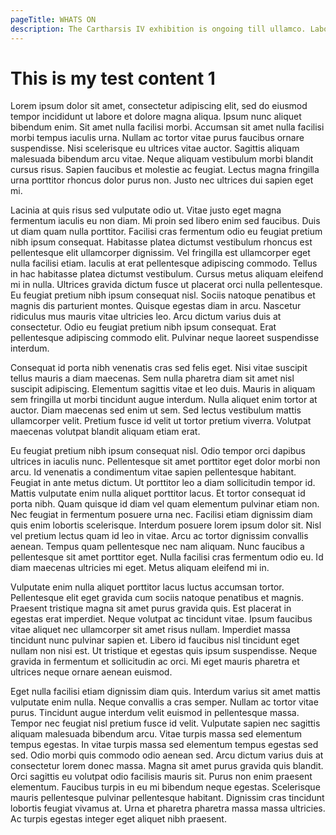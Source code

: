 ```yaml
---
pageTitle: WHATS ON
description: The Cartharsis IV exhibition is ongoing till ullamco. Laboris nisi ut aliquip ex ea commodo ….
---
```


# This is my test content 1

Lorem ipsum dolor sit amet, consectetur adipiscing elit, sed do eiusmod tempor incididunt ut labore et dolore magna aliqua. Ipsum nunc aliquet bibendum enim. Sit amet nulla facilisi morbi. Accumsan sit amet nulla facilisi morbi tempus iaculis urna. Nullam ac tortor vitae purus faucibus ornare suspendisse. Nisi scelerisque eu ultrices vitae auctor. Sagittis aliquam malesuada bibendum arcu vitae. Neque aliquam vestibulum morbi blandit cursus risus. Sapien faucibus et molestie ac feugiat. Lectus magna fringilla urna porttitor rhoncus dolor purus non. Justo nec ultrices dui sapien eget mi.

Lacinia at quis risus sed vulputate odio ut. Vitae justo eget magna fermentum iaculis eu non diam. Mi proin sed libero enim sed faucibus. Duis ut diam quam nulla porttitor. Facilisi cras fermentum odio eu feugiat pretium nibh ipsum consequat. Habitasse platea dictumst vestibulum rhoncus est pellentesque elit ullamcorper dignissim. Vel fringilla est ullamcorper eget nulla facilisi etiam. Iaculis at erat pellentesque adipiscing commodo. Tellus in hac habitasse platea dictumst vestibulum. Cursus metus aliquam eleifend mi in nulla. Ultrices gravida dictum fusce ut placerat orci nulla pellentesque. Eu feugiat pretium nibh ipsum consequat nisl. Sociis natoque penatibus et magnis dis parturient montes. Quisque egestas diam in arcu. Nascetur ridiculus mus mauris vitae ultricies leo. Arcu dictum varius duis at consectetur. Odio eu feugiat pretium nibh ipsum consequat. Erat pellentesque adipiscing commodo elit. Pulvinar neque laoreet suspendisse interdum.

Consequat id porta nibh venenatis cras sed felis eget. Nisi vitae suscipit tellus mauris a diam maecenas. Sem nulla pharetra diam sit amet nisl suscipit adipiscing. Elementum sagittis vitae et leo duis. Mauris in aliquam sem fringilla ut morbi tincidunt augue interdum. Nulla aliquet enim tortor at auctor. Diam maecenas sed enim ut sem. Sed lectus vestibulum mattis ullamcorper velit. Pretium fusce id velit ut tortor pretium viverra. Volutpat maecenas volutpat blandit aliquam etiam erat.

Eu feugiat pretium nibh ipsum consequat nisl. Odio tempor orci dapibus ultrices in iaculis nunc. Pellentesque sit amet porttitor eget dolor morbi non arcu. Id venenatis a condimentum vitae sapien pellentesque habitant. Feugiat in ante metus dictum. Ut porttitor leo a diam sollicitudin tempor id. Mattis vulputate enim nulla aliquet porttitor lacus. Et tortor consequat id porta nibh. Quam quisque id diam vel quam elementum pulvinar etiam non. Nec feugiat in fermentum posuere urna nec. Facilisi etiam dignissim diam quis enim lobortis scelerisque. Interdum posuere lorem ipsum dolor sit. Nisl vel pretium lectus quam id leo in vitae. Arcu ac tortor dignissim convallis aenean. Tempus quam pellentesque nec nam aliquam. Nunc faucibus a pellentesque sit amet porttitor eget. Nulla facilisi cras fermentum odio eu. Id diam maecenas ultricies mi eget. Metus aliquam eleifend mi in.

Vulputate enim nulla aliquet porttitor lacus luctus accumsan tortor. Pellentesque elit eget gravida cum sociis natoque penatibus et magnis. Praesent tristique magna sit amet purus gravida quis. Est placerat in egestas erat imperdiet. Neque volutpat ac tincidunt vitae. Ipsum faucibus vitae aliquet nec ullamcorper sit amet risus nullam. Imperdiet massa tincidunt nunc pulvinar sapien et. Libero id faucibus nisl tincidunt eget nullam non nisi est. Ut tristique et egestas quis ipsum suspendisse. Neque gravida in fermentum et sollicitudin ac orci. Mi eget mauris pharetra et ultrices neque ornare aenean euismod.

Eget nulla facilisi etiam dignissim diam quis. Interdum varius sit amet mattis vulputate enim nulla. Neque convallis a cras semper. Nullam ac tortor vitae purus. Tincidunt augue interdum velit euismod in pellentesque massa. Tempor nec feugiat nisl pretium fusce id velit. Vulputate sapien nec sagittis aliquam malesuada bibendum arcu. Vitae turpis massa sed elementum tempus egestas. In vitae turpis massa sed elementum tempus egestas sed sed. Odio morbi quis commodo odio aenean sed. Arcu dictum varius duis at consectetur lorem donec massa. Magna sit amet purus gravida quis blandit. Orci sagittis eu volutpat odio facilisis mauris sit. Purus non enim praesent elementum. Faucibus turpis in eu mi bibendum neque egestas. Scelerisque mauris pellentesque pulvinar pellentesque habitant. Dignissim cras tincidunt lobortis feugiat vivamus at. Urna et pharetra pharetra massa massa ultricies. Ac turpis egestas integer eget aliquet nibh praesent.
